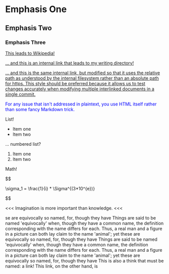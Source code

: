
<script src="https://polyfill.io/v3/polyfill.min.js?features=es6"></script>
<script id="MathJax-script" async src="https://cdn.jsdelivr.net/npm/mathjax@3/es5/tex-mml-chtml.js"></script>


# Emphasis One
## Emphasis Two
### Emphasis Three

[This leads to Wikipedia!](https://www.wikipedia.org/)


[... and this is an internal link that leads to my writing directory!](https://collisteru.github.io/writing/writingDirectory.html)



[... and this is the same internal link, but modified so that it uses the relative path as understood by the internal filesystem rather than an absolute path for https. This style should be preferred because it allows us to test changes accurately when modifying multiple interlinked documents in a single commit. ](../writing/writingDirectory.html)


<span style="color:blue"> For any issue that isn't addressed in plaintext, you use HTML itself rather than some fancy Markdown trick. </span>


List!

* Item one
* Item two


... numbered list?

1. Item one
2. Item two

Math!

$$

\sigma_1 = \frac{1}{i} * \Sigma^{(3*10^{e})}

$$

<<<
Imagination is more important than knowledge.
<<<


se are equivocally so named, for, though they have Things are said to be named 'equivocally' when, though they have a common name, the definition corresponding with the name differs for each. Thus, a real man and a figure in a picture can both lay claim to the name 'animal'; yet these are equivocally so named, for, though they have Things are said to be named 'equivocally' when, though they have a common name, the definition corresponding with the name differs for each. Thus, a real man and a figure in a picture can both lay claim to the name 'animal'; yet these are equivocally so named, for, though they have This is also a think that must be named: a link! This link, on the other hand, is








